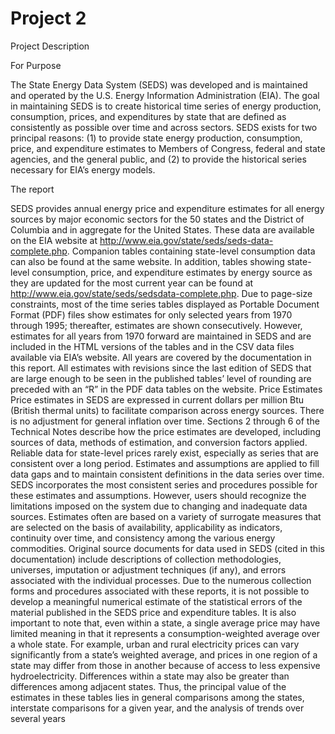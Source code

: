 # Project 2
Project Description

For Purpose

The State Energy Data System (SEDS) was developed and is maintained and
operated by the U.S. Energy Information Administration (EIA). The goal in
maintaining SEDS is to create historical time series of energy production,
consumption, prices, and expenditures by state that are defined as consistently
as possible over time and across sectors. SEDS exists for two principal
reasons: (1) to provide state energy production, consumption, price, and
expenditure estimates to Members of Congress, federal and state agencies,
and the general public, and (2) to provide the historical series necessary for
EIA’s energy models.

The report

SEDS provides annual energy price and expenditure estimates for all energy
sources by major economic sectors for the 50 states and the District of
Columbia and in aggregate for the United States. These data are available on
the EIA website at http://www.eia.gov/state/seds/seds-data-complete.php.
Companion tables containing state-level consumption data can also be found
at the same website. In addition, tables showing state-level consumption,
price, and expenditure estimates by energy source as they are updated for
the most current year can be found at http://www.eia.gov/state/seds/sedsdata-complete.php.
Due to page-size constraints, most of the time series tables displayed as
Portable Document Format (PDF) files show estimates for only selected years
from 1970 through 1995; thereafter, estimates are shown consecutively.
However, estimates for all years from 1970 forward are maintained in SEDS
and are included in the HTML versions of the tables and in the CSV data files
available via EIA’s website. All years are covered by the documentation in this
report.
All estimates with revisions since the last edition of SEDS that are large
enough to be seen in the published tables’ level of rounding are preceded with
an “R” in the PDF data tables on the website.
Price Estimates
Price estimates in SEDS are expressed in current dollars per million Btu
(British thermal units) to facilitate comparison across energy sources. There
is no adjustment for general inflation over time.
Sections 2 through 6 of the Technical Notes describe how the price estimates
are developed, including sources of data, methods of estimation, and
conversion factors applied.
Reliable data for state-level prices rarely exist, especially as series that are
consistent over a long period. Estimates and assumptions are applied to
fill data gaps and to maintain consistent definitions in the data series over
time. SEDS incorporates the most consistent series and procedures possible
for these estimates and assumptions. However, users should recognize the
limitations imposed on the system due to changing and inadequate data
sources. Estimates often are based on a variety of surrogate measures that
are selected on the basis of availability, applicability as indicators, continuity
over time, and consistency among the various energy commodities. Original
source documents for data used in SEDS (cited in this documentation) include
descriptions of collection methodologies, universes, imputation or adjustment
techniques (if any), and errors associated with the individual processes. Due
to the numerous collection forms and procedures associated with these
reports, it is not possible to develop a meaningful numerical estimate of the
statistical errors of the material published in the SEDS price and expenditure
tables.
It is also important to note that, even within a state, a single average price may
have limited meaning in that it represents a consumption-weighted average
over a whole state. For example, urban and rural electricity prices can vary
significantly from a state’s weighted average, and prices in one region of a
state may differ from those in another because of access to less expensive
hydroelectricity. Differences within a state may also be greater than
differences among adjacent states. Thus, the principal value of the estimates
in these tables lies in general comparisons among the states, interstate
comparisons for a given year, and the analysis of trends over several years
